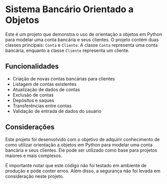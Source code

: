 <h1>Sistema Bancário Orientado a Objetos</h1>

<p>Este é um projeto que demonstra o uso de orientação a objetos em Python para modelar uma conta bancária e seus clientes. O projeto contém duas classes principais: <code>Conta</code> e <code>Cliente</code>. A classe <code>Conta</code> representa uma conta bancária, enquanto a classe <code>Cliente</code> representa um cliente.</p>

<h2>Funcionalidades</h2>
<ul><li>Criação de novas contas bancárias para clientes</li><li>Listagem de contas existentes</li><li>Atualização de dados de contas</li><li>Exclusão de contas</li><li>Depósitos e saques</li><li>Transferências entre contas</li><li>Validação de entrada de dados do usuário</li></ul>

<h2>Considerações</h2>
<p>Este projeto foi desenvolvido com o objetivo de adquirir conhecimento de como utilizar orientação a objetos em Python para modelar uma conta bancária e seus clientes. Ele pode ser utilizado como base para projetos maiores e mais complexos.</p>
<p>É importante notar que este código não foi testado em ambiente de produção e pode conter erros. Além disso, a segurança não foi levada em consideração neste projeto.</p>
